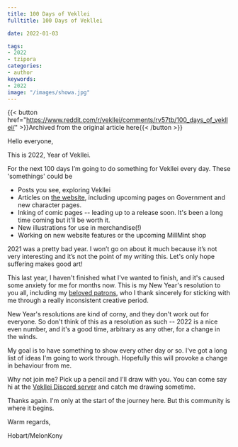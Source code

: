 ```yaml
---
title: 100 Days of Vekllei
fulltitle: 100 Days of Vekllei

date: 2022-01-03

tags:
- 2022
- tzipora
categories:
- author
keywords:
- 2022
image: "/images/showa.jpg"
---
```


{{< button href="https://www.reddit.com/r/vekllei/comments/rv57tb/100_days_of_vekllei/" >}}Archived from the original article here{{< /button >}}

Hello everyone,

This is 2022, Year of Vekllei.

For the next 100 days I’m going to do something for Vekllei every day. These 'somethings' could be

* Posts you see, exploring Vekllei
* Articles on [the website](https://millmint.net), including upcoming pages on Government and new character pages.
* Inking of comic pages -- leading up to a release soon. It's been a long time coming but it'll be worth it.
* New illustrations for use in merchandise(!)
* Working on new website features or the upcoming MillMint shop

2021 was a pretty bad year. I won’t go on about it much because it’s not very interesting and it’s not the point of my writing this. Let's only hope suffering makes good art!

This last year, I haven't finished what I've wanted to finish, and it's caused some anxiety for me for months now. This is my New Year's resolution to you all, including my [beloved patrons](https://www.patreon.com/vekllei), who I thank sincerely for sticking with me through a really inconsistent creative period.

New Year's resolutions are kind of corny, and they don't work out for everyone. So don't think of this as a resolution as such -- 2022 is a nice even number, and it's a good time, arbitrary as any other, for a change in the winds.

My goal is to have something to show every other day or so. I've got a long list of ideas I'm going to work through. Hopefully this will provoke a change in behaviour from me.

Why not join me? Pick up a pencil and I'll draw with you. You can come say hi at the [Vekllei Discord server](https://discord.gg/dCE6vSU) and catch me drawing sometime.

Thanks again. I'm only at the start of the journey here. But this community is where it begins.

Warm regards,

Hobart/MelonKony

